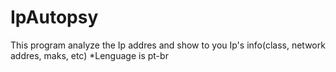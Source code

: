 # IpAutopsy
This program analyze the Ip addres and show to you Ip's info(class, network addres, maks, etc) *Lenguage is pt-br
